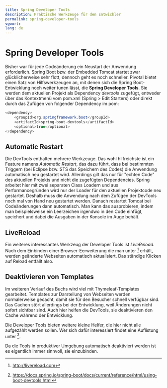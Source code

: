 ```yaml
---
title: Spring Developer Tools
description: Praktische Werkzeuge für den Entwickler
permalink: spring-developer-tools
vgwort:
lang: de
---
```


# Spring Developer Tools

Bisher war für jede Codeänderung ein Neustart der Anwendung erforderlich. Spring Boot bzw. der Embedded Tomcat startet zwar glücklicherweise sehr flott, dennoch geht es noch schneller. Pivotal bietet einen Satz von Hilfswerkzeugen an, mit denen sich die Spring Boot-Entwicklung noch weiter tunen lässt, die **Spring Developer Tools**. Sie werden dem aktuellen Projekt als Dependency *devtools* zugefügt, entweder über das Kontextmenü vom pom.xml (Spring > Edit Starters) oder direkt durch das Zufügen von folgender Dependency im pom:

```java
<dependency>
	<groupId>org.springframework.boot</groupId>
	<artifactId>spring-boot-devtools</artifactId>
	<optional>true</optional>
</dependency>
```

## Automatic Restart
Die DevTools enthalten mehrere Werkzeuge. Das wohl hilfreichste ist ein Feature namens *Automatic Restart*, das dazu führt, dass bei bestimmten Triggern (bei Eclipse bzw. STS das Speichern des Codes) die Anwendung automatisch neu gestartet wird. Allerdings gilt das nur für "echten Code" des aktuellen Projekts und nicht die zugefügten Dependencies. Spring arbeitet hier mit zwei separaten Class Loadern und aus Performancegründen wird nur der Loader für den aktuellen Projektcode neu gestartet. Deshalb muss die Anwendung nach dem Zufügen der DevTools noch mal von Hand neu gestartet werden. Danach restartet Tomcat bei Codeänderungen dann automatisch. Man kann das ausprobieren, indem man beispielsweise ein Leerzeichen irgendwo in den Code einfügt, speichert und dabei die Ausgaben in der Konsole im Auge behält. 

## LiveReload
Ein weiteres interessantes Werkzeug der Developer Tools ist *LiveReload*. Nach dem Einbinden einer Browser-Eerweiterung die man unter [^1] erhält, werden geänderte Webseiten automatisch aktualisiert. Das ständige Klicken auf Reload entfällt also.

## Deaktivieren von Templates
Im weiteren Verlauf des Buchs wird viel mit Thymeleaf-Templates gearbeitet. Templates zur Darstellung von Webseiten werden normalerweise gecacht, damit sie für den Besucher schnell verfügbar sind. Das Cachen stört allerdings bei der Entwicklung, weil Änderungen nicht sofort sichtbar sind. Auch hier helfen die DevTools, sie deaktivieren den Cache während der Entwicklung.

Die Developer Tools bieten weitere kleine Helfer, die hier nicht alle aufgezählt werden sollen. Wer sich dafür interessiert findet eine Auflistung unter [^2].

Da die Tools in produktiver Umgebung automatisch deaktiviert werden ist es eigentlich immer sinnvoll, sie einzubinden.

[^1]: http://livereload.com
[^2]: https://docs.spring.io/spring-boot/docs/current/reference/html/using-boot-devtools.html
